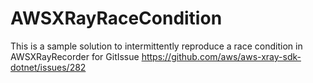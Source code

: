 # AWSXRayRaceCondition
This is a sample solution to intermittently reproduce a race condition in AWSXRayRecorder for GitIssue https://github.com/aws/aws-xray-sdk-dotnet/issues/282
